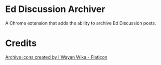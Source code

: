 # Ed Discussion Archiver

A Chrome extension that adds the ability to archive Ed Discussion posts.

# Credits

<a href="https://www.flaticon.com/free-icons/archive" title="archive icons">Archive icons created by I Wayan Wika - Flaticon</a>
